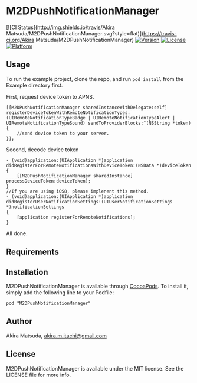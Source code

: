 # M2DPushNotificationManager

[![CI Status](http://img.shields.io/travis/Akira Matsuda/M2DPushNotificationManager.svg?style=flat)](https://travis-ci.org/Akira Matsuda/M2DPushNotificationManager)
[![Version](https://img.shields.io/cocoapods/v/M2DPushNotificationManager.svg?style=flat)](http://cocoadocs.org/docsets/M2DPushNotificationManager)
[![License](https://img.shields.io/cocoapods/l/M2DPushNotificationManager.svg?style=flat)](http://cocoadocs.org/docsets/M2DPushNotificationManager)
[![Platform](https://img.shields.io/cocoapods/p/M2DPushNotificationManager.svg?style=flat)](http://cocoadocs.org/docsets/M2DPushNotificationManager)

## Usage

To run the example project, clone the repo, and run `pod install` from the Example directory first.

First, request device token to APNS.

	[[M2DPushNotificationManager sharedInstanceWithDelegate:self] registerDeviceTokenWithRemoteNotificationTypes:(UIRemoteNotificationTypeBadge | UIRemoteNotificationTypeAlert | UIRemoteNotificationTypeSound) sendToProviderBlocks:^(NSString *token) {
		//send device token to your server.
	}];

Second, decode device token

	- (void)application:(UIApplication *)application didRegisterForRemoteNotificationsWithDeviceToken:(NSData *)deviceToken {
		[[M2DPushNotificationManager sharedInstance] processDeviceToken:deviceToken];
	}
	//If you are using iOS8, please implenent this method.
	- (void)application:(UIApplication *)application didRegisterUserNotificationSettings:(UIUserNotificationSettings *)notificationSettings
	{
    	[application registerForRemoteNotifications];
	}

All done.

## Requirements

## Installation

M2DPushNotificationManager is available through [CocoaPods](http://cocoapods.org). To install
it, simply add the following line to your Podfile:

    pod "M2DPushNotificationManager"

## Author

Akira Matsuda, akira.m.itachi@gmail.com

## License

M2DPushNotificationManager is available under the MIT license. See the LICENSE file for more info.
